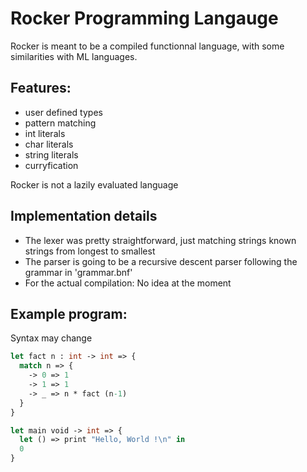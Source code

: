 # Rocker Programming Langauge

Rocker is meant to be a compiled functionnal language, with some similarities with ML languages.

## Features:
- user defined types
- pattern matching
- int literals
- char literals
- string literals
- curryfication


Rocker is not a lazily evaluated language

## Implementation details
- The lexer was pretty straightforward, just matching strings known strings from longest to smallest
- The parser is going to be a recursive descent parser following the grammar in 'grammar.bnf'
- For the actual compilation: No idea at the moment

## Example program:
Syntax may change
```OCaml
let fact n : int -> int => {
  match n => {
    -> 0 => 1
    -> 1 => 1
    -> _ => n * fact (n-1)
  }
}
```
```OCaml
let main void -> int => {
  let () => print "Hello, World !\n" in
  0
}
```
